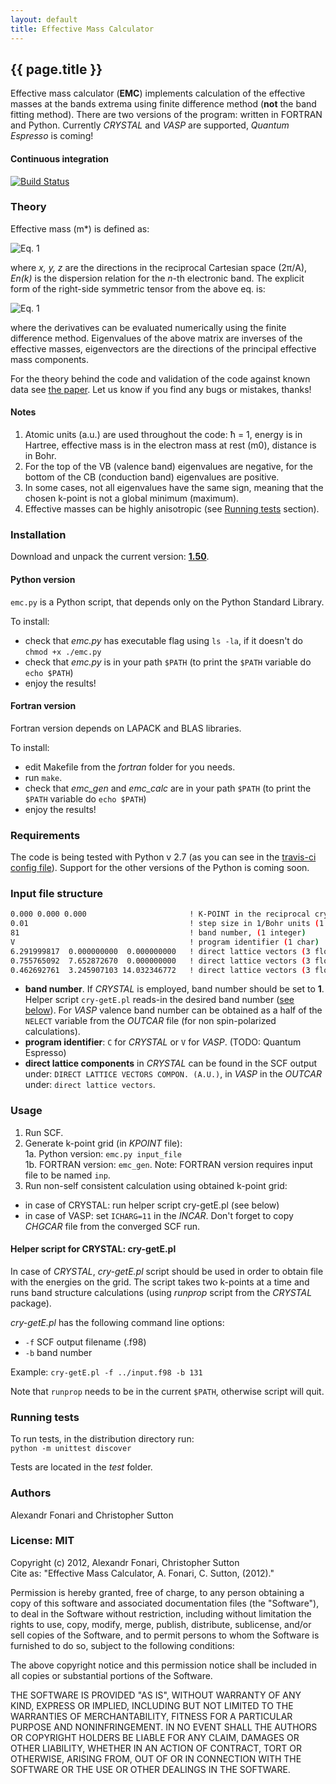 ```yaml
---
layout: default
title: Effective Mass Calculator
---
```


## {{ page.title }}

Effective mass calculator (**EMC**) implements calculation of the effective masses at the bands extrema using finite difference method (**not** the band fitting method). There are two versions of the program: written in FORTRAN and Python. Currently *CRYSTAL* and *VASP* are supported, *Quantum Espresso* is coming!

#### Continuous integration

[![Build Status](https://travis-ci.org/alexandr-fonari/emc.png)](https://travis-ci.org/alexandr-fonari/emc.png)

### Theory

Effective mass (m*) is defined as:

![Eq. 1](/emc/eqs/01.svg)

where *x, y, z* are the directions in the reciprocal Cartesian space (2π/A), *En(k)* is the dispersion relation for the *n*-th electronic band. The explicit form of the right-side symmetric tensor from the above eq. is:

![Eq. 1](/emc/eqs/02.svg)

where the derivatives can be evaluated numerically using the finite difference method. Eigenvalues of the above matrix are inverses of the effective masses, eigenvectors are the directions of the principal effective mass components.

For the theory behind the code and validation of the code against known data see [the paper](https://github.com/alexandr-fonari/emc/blob/master/Paper-03-18-2013.pdf?raw=true). Let us know if you find any bugs or mistakes, thanks!

#### Notes
 1. Atomic units (a.u.) are used throughout the code: ħ = 1, energy is in Hartree, effective mass is in the electron mass at rest (m0), distance is in Bohr.
 1. For the top of the VB (valence band) eigenvalues are negative, for the bottom of the CB (conduction band) eigenvalues are positive.
 1. In some cases, not all eigenvalues have the same sign, meaning that the chosen k-point is not a global minimum (maximum).
 1. Effective masses can be highly anisotropic (see [Running tests](#toc_9) section).

### Installation

Download and unpack the current version: [**1.50**](https://github.com/alexandr-fonari/emc/releases/download/1.50/emc-1.50.tar.gz).

#### Python version

`emc.py` is a Python script, that depends only on the Python Standard Library.

To install:

 - check that *emc.py* has executable flag using `ls -la`, if it doesn't do `chmod +x ./emc.py`
 - check that *emc.py* is in your path `$PATH` (to print the `$PATH` variable do `echo $PATH`)
 - enjoy the results!

#### Fortran version

Fortran version depends on LAPACK and BLAS libraries.

To install:

 - edit Makefile from the *fortran* folder for you needs.
 - run `make`.
 - check that *emc_gen* and *emc_calc* are in your path `$PATH` (to print the `$PATH` variable do `echo $PATH`)
 - enjoy the results!

### Requirements

The code is being tested with Python v 2.7 (as you can see in the [travis-ci config file](https://github.com/alexandr-fonari/emc/blob/master/.travis.yml)). Support for the other versions of the Python is coming soon.

### Input file structure

```bash
0.000 0.000 0.000                       ! K-POINT in the reciprocal crystal coord. (3 floats)
0.01                                    ! step size in 1/Bohr units (1 float)
81                                      ! band number, (1 integer)
V                                       ! program identifier (1 char)
6.291999817  0.000000000  0.000000000   ! direct lattice vectors (3 floats)
0.755765092  7.652872670  0.000000000   ! direct lattice vectors (3 floats)
0.462692761  3.245907103 14.032346772   ! direct lattice vectors (3 floats)
```

 - **band number**. If *CRYSTAL* is employed, band number should be set to **1**. Helper script `cry-getE.pl` reads-in the desired band number ([see below](#toc_8)). For *VASP* valence band number can be obtained as a half of the `NELECT` variable from the *OUTCAR* file (for non spin-polarized calculations).
 - **program identifier**: `C` for *CRYSTAL* or `V` for *VASP*. (TODO: Quantum Espresso)
 - **direct lattice components** in *CRYSTAL* can be found in the SCF output under: `DIRECT LATTICE VECTORS COMPON. (A.U.)`, in *VASP* in the *OUTCAR* under: `direct lattice vectors`.

### Usage

1. Run SCF.
1. Generate k-point grid (in *KPOINT* file):  
   1a. Python version: `emc.py input_file`  
   1b. FORTRAN version: `emc_gen`. Note: FORTRAN version requires input file to be named `inp`.
1. Run non-self consistent calculation using obtained k-point grid:
  - in case of CRYSTAL: run helper script cry-getE.pl (see below)
  - in case of VASP: set `ICHARG=11` in the *INCAR*. Don't forget to copy *CHGCAR* file from the converged SCF run.

#### Helper script for CRYSTAL: cry-getE.pl

In case of *CRYSTAL*, *cry-getE.pl* script should be used in order to obtain file with the energies on the grid. The script takes two k-points at a time and runs band structure calculations (using *runprop* script from the *CRYSTAL* package).

*cry-getE.pl* has the following command line options:

 - `-f` SCF output filename (.f98)
 - `-b` band number

Example: `cry-getE.pl -f ../input.f98 -b 131`

Note that ```runprop``` needs to be in the current ```$PATH```, otherwise script will quit.

### Running tests

To run tests, in the distribution directory run:  
`python -m unittest discover`

Tests are located in the *test* folder.

### Authors

Alexandr Fonari and Christopher Sutton

### License: MIT

Copyright (c) 2012, Alexandr Fonari, Christopher Sutton  
Cite as: "Effective Mass Calculator, A. Fonari, C. Sutton, (2012)."

Permission is hereby granted, free of charge, to any person obtaining a copy of this software and associated documentation files (the "Software"), to deal in the Software without restriction, including without limitation the rights to use, copy, modify, merge, publish, distribute, sublicense, and/or sell copies of the Software, and to permit persons to whom the Software is furnished to do so, subject to the following conditions:

The above copyright notice and this permission notice shall be included in all copies or substantial portions of the Software.

THE SOFTWARE IS PROVIDED "AS IS", WITHOUT WARRANTY OF ANY KIND, EXPRESS OR IMPLIED, INCLUDING BUT NOT LIMITED TO THE WARRANTIES OF MERCHANTABILITY, FITNESS FOR A PARTICULAR PURPOSE AND NONINFRINGEMENT. IN NO EVENT SHALL THE AUTHORS OR COPYRIGHT HOLDERS BE LIABLE FOR ANY CLAIM, DAMAGES OR OTHER LIABILITY, WHETHER IN AN ACTION OF CONTRACT, TORT OR OTHERWISE, ARISING FROM, OUT OF OR IN CONNECTION WITH THE SOFTWARE OR THE USE OR OTHER DEALINGS IN THE SOFTWARE.